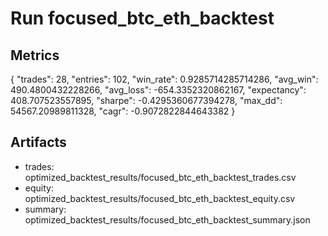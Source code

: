 # Run focused_btc_eth_backtest

## Metrics
{
  "trades": 28,
  "entries": 102,
  "win_rate": 0.9285714285714286,
  "avg_win": 490.4800432228266,
  "avg_loss": -654.3352320862167,
  "expectancy": 408.707523557895,
  "sharpe": -0.4295360677394278,
  "max_dd": 54567.20989811328,
  "cagr": -0.9072822844643382
}

## Artifacts
- trades: optimized_backtest_results/focused_btc_eth_backtest_trades.csv
- equity: optimized_backtest_results/focused_btc_eth_backtest_equity.csv
- summary: optimized_backtest_results/focused_btc_eth_backtest_summary.json